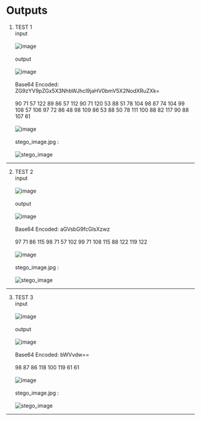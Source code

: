 # Outputs 

1) TEST 1 <br>
  input<br> <br>
  ![image](https://github.com/user-attachments/assets/2a0faa81-11ed-4121-973e-912be7792300)<br> <br>
  output<br> <br>
  ![image](https://github.com/user-attachments/assets/bcd88ac2-693f-4236-a36a-991923d25b71)<br> <br>
  Base64 Encoded: ZG9zYV9pZGx5X3NhbWJhcl9jaHV0bmV5X2NodXRuZXk= <br> <br>
  90 71 57 122 89 86 57 112 90 71 120 53 88 51 78 104 98 87 74 104 99 108 57 106 97 72 86 48 98 109 86 53 88 50 78 111 100 88 82 117 90 88 107 61 <br> <br>
  ![image](https://github.com/user-attachments/assets/5b23c1f9-8b83-470e-ab1c-634a1099febb) <br> <br>
  stego_image.jpg : <br> <br>
  ![stego_image](https://github.com/user-attachments/assets/dace4d1b-13fd-48df-ba0f-d2ace59f4576) <br>
---
2) TEST 2 <br>
  input <br> <br>
  ![image](https://github.com/user-attachments/assets/406b4783-5d50-41e7-8a97-4dabed00373d) <br> <br>
  output<br> <br>
  ![image](https://github.com/user-attachments/assets/8d669d90-ed81-4b89-905b-da79eab81523) <br> <br>
  Base64 Encoded: aGVsbG9fcGlsXzwz <br> <br>
  97 71 86 115 98 71 57 102 99 71 108 115 88 122 119 122 <br> <br>
  ![image](https://github.com/user-attachments/assets/0b94239e-2da8-40ab-ba26-5ea34d6a4518) <br> <br>
  stego_image.jpg : <br> <br>
  ![stego_image](https://github.com/user-attachments/assets/68043a59-bd38-4bc5-bbfe-fd0074bd9bd2)
---
3) TEST 3 <br>
  input <br> <br>
  ![image](https://github.com/user-attachments/assets/15e1ce43-26ec-44b0-80bc-f6cf48f1d7d1) <br> <br>
  output<br> <br>
  ![image](https://github.com/user-attachments/assets/738d4e7b-6dfd-4898-af0c-9454c102b2ba) <br> <br>
  Base64 Encoded: bWVvdw== <br> <br>
  98 87 86 118 100 119 61 61  <br> <br>
  ![image](https://github.com/user-attachments/assets/ec0af8ff-56e4-4997-9092-f954b9b02689) <br> <br>
  stego_image.jpg : <br> <br>
  ![stego_image](https://github.com/user-attachments/assets/d074237f-9b01-4b8f-ba94-1a64521849e4)

---
